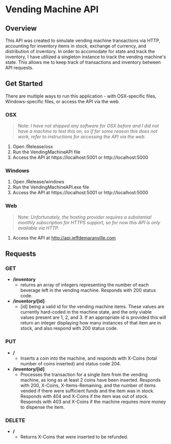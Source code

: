 # Vending Machine API
## Overview
 This API was created to simulate vending machine transactions via HTTP, accounting for inventory items in stock, exchange of currency, and distribution of inventory.  In order to accomodate for state and track the inventory, I have utilized a singleton instance to track the vending machine's state.  This allows me to keep track of transactions and inventory between API requests.
 
## Get Started
There are multiple ways to run this application - with OSX-specific files, Windows-specific files, or access the API via the web.

### OSX
> Note: *I have not shipped any software for OSX before and I did not have a machine to test this on, so if for some reason this does not work, refer to instructions for accessing the API via the web.*
1. Open /Release/osx
2. Run the VendingMachineAPI file
3. Access the API at https://localhost:5001 or http://localhost:5000

### Windows
1. Open /Release/windows
2. Run the VendingMachineAPI.exe file
3. Access the API at https://localhost:5001 or http://localhost:5000

### Web
> Note: *Unfortunately, the hosting provider requires a substantial monthly subscription for HTTPS support, so for now this API is only available via HTTP.*
1. Access the API at http://api.jeffdemaranville.com

## Requests
### GET
* **/inventory**
   * returns an array of integers representing the number of each beverage left in the vending machine.  Responds with 200 status code.
* **/inventory/[id]** 
   * [id] being a valid id for the vending machine items.  These values are currently hard-coded in the machine state, and the only viable values present are 1, 2, and 3.  If an appropriate id is provided this will return an integer displaying how many instances of that item are in stock, and also respond with 200 status code.

### PUT
* **/** 
    * Inserts a coin into the machine, and responds with X-Coins (total number of coins inserted) and status code 204.
* **/inventory/[id]** 
    * Processes the transaction for a single item from the vending machine, as long as at least 2 coins have been inserted.  Responds with 200, X-Coins, X-Items-Remaining, and the number of items vended if there were sufficient funds and the item was in stock.  Responds with 404 and X-Coins if the item was out of stock.  Responds with 403 and X-Coins if the machine requires more money to dispense the item.

### DELETE
* **/** 
    * Returns X-Coins that were inserted to be refunded.
